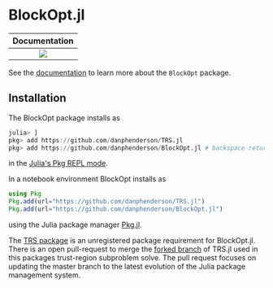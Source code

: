 # BlockOpt.jl

| **Documentation** | 
|:-----------------:|
| [![][docs-stable-img]](https://danphenderson.github.io/BlockOpt.jl/dev/) |

[docs-stable-img]: https://img.shields.io/badge/docs-stable-blue.svg

See the [documentation](https://danphenderson.github.io/BlockOpt.jl/dev/) to learn more 
about the `BlockOpt` package.

## Installation
The BlockOpt package installs as

```julia
julia> ]
pkg> add https://github.com/danphenderson/TRS.jl
pkg> add https://github.com/danphenderson/BlockOpt.jl # backspace returns to julia prompt 
```

in the [Julia's Pkg REPL mode](https://docs.julialang.org/en/v1/stdlib/Pkg/index.html#Getting-Started-1).


In a notebook environment BlockOpt installs as
```julia
using Pkg
Pkg.add(url="https://github.com/danphenderson/TRS.jl")
Pkg.add(url="https://github.com/danphenderson/BlockOpt.jl")
```
using the Julia package manager [Pkg.jl](https://pkgdocs.julialang.org/v1/).

The [TRS package](https://github.com/oxfordcontrol/TRS.jl) is an unregistered package 
requirement for BlockOpt.jl. There is an open pull-request to merge the 
[forked branch](https://github.com/danphenderson/TRS.jl) of TRS.jl used in this packages
trust-region subproblem solve. The pull request focuses on updating the master branch to the latest 
evolution of the Julia package management system.